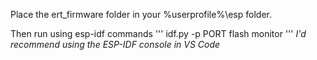 Place the ert_firmware folder in your %userprofile%\esp folder. 

Then run using esp-idf commands
'''
idf.py -p PORT flash monitor
'''
_I'd recommend using the ESP-IDF console in VS Code_